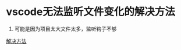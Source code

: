 # vscode无法监听文件变化的解决方法


1. 可能是因为项目太大文件太多，监听钩子不够

[解决方法](https://code.visualstudio.com/docs/setup/linux#_visual-studio-code-is-unable-to-watch-for-file-changes-in-this-large-workspace-error-enospc)
